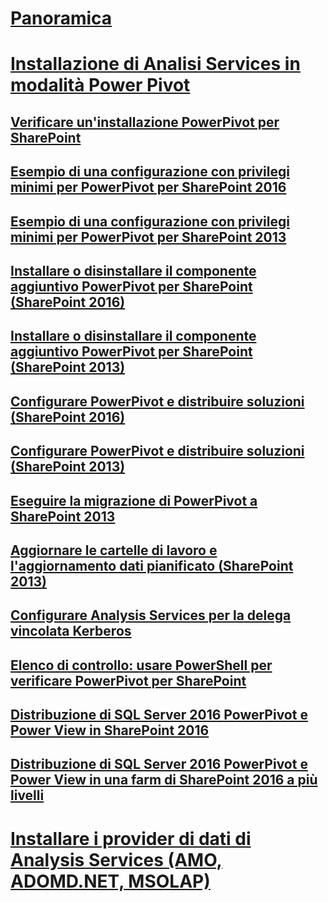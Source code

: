 # [Panoramica](install-analysis-services.md)  
# [Installazione di Analisi Services in modalità Power Pivot](install-analysis-services-in-power-pivot-mode.md)  
## [Verificare un'installazione PowerPivot per SharePoint](verify-a-power-pivot-for-sharepoint-installation.md)  
## [Esempio di una configurazione con privilegi minimi per PowerPivot per SharePoint 2016](power-pivot-minimum-privilege-example-sharepoint-2016.md)  
## [Esempio di una configurazione con privilegi minimi per PowerPivot per SharePoint 2013](power-pivot-minimum-privilege-example-sharepoint-2013.md)  
## [Installare o disinstallare il componente aggiuntivo PowerPivot per SharePoint (SharePoint 2016)](install-or-uninstall-the-power-pivot-for-sharepoint-add-in-sharepoint-2016.md)  
## [Installare o disinstallare il componente aggiuntivo PowerPivot per SharePoint (SharePoint 2013)](install-or-uninstall-the-power-pivot-for-sharepoint-add-in-sharepoint-2013.md)  
## [Configurare PowerPivot e distribuire soluzioni (SharePoint 2016)](configure-power-pivot-and-deploy-solutions-sharepoint-2016.md)  
## [Configurare PowerPivot e distribuire soluzioni (SharePoint 2013)](configure-power-pivot-and-deploy-solutions-sharepoint-2013.md)  
## [Eseguire la migrazione di PowerPivot a SharePoint 2013](migrate-power-pivot-to-sharepoint-2013.md)  
## [Aggiornare le cartelle di lavoro e l'aggiornamento dati pianificato (SharePoint 2013)](upgrade-workbooks-and-scheduled-data-refresh-sharepoint-2013.md)  
## [Configurare Analysis Services per la delega vincolata Kerberos](configure-analysis-services-and-kerberos-constrained-delegation-kcd.md)  
## [Elenco di controllo: usare PowerShell per verificare PowerPivot per SharePoint](checklist-use-powershell-to-verify-power-pivot-for-sharepoint.md)  
## [Distribuzione di SQL Server 2016 PowerPivot e Power View in SharePoint 2016](deploying-sql-server-2016-powerpivot-and-power-view-in-sharepoint-2016.md)  
## [Distribuzione di SQL Server 2016 PowerPivot e Power View in una farm di SharePoint 2016 a più livelli](deploy-powerpivot-and-power-view-multi-tier-sharepoint-2016-farm.md)  
# [Installare i provider di dati di Analysis Services (AMO, ADOMD.NET, MSOLAP)](install-analysis-services-data-providers-amo-adomd-net-msolap.md)  
